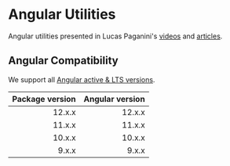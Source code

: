 # Angular Utilities

Angular utilities presented in Lucas Paganini's [videos](https://www.youtube.com/channel/UCb2qfrlxS0kK9vca_fpjdNQ) and [articles](https://www.lucaspaganini.com/).

## Angular Compatibility

We support all [Angular active & LTS versions](https://angular.io/guide/releases#support-policy-and-schedule).

| Package version | Angular version |
| --------------: | --------------: |
|          12.x.x |          12.x.x |
|          11.x.x |          11.x.x |
|          10.x.x |          10.x.x |
|           9.x.x |           9.x.x |

